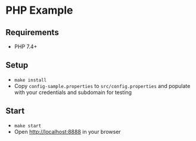 # PHP Example

## Requirements
- PHP 7.4+

## Setup
- `make install`
- Copy `config-sample.properties` to `src/config.properties` and populate with your credentials and subdomain for testing

## Start
- `make start`
- Open [http://localhost:8888]() in your browser
